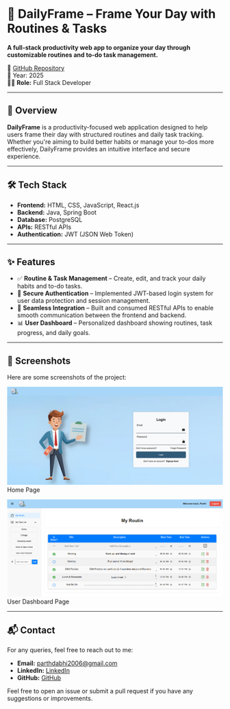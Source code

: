 # 🌅 DailyFrame – Frame Your Day with Routines & Tasks

**A full-stack productivity web app to organize your day through customizable routines and to-do task management.**

🔗 [GitHub Repository](https://github.com/parthdabhi07/DailyFrame-Project)  
📅 Year: 2025  
👨‍💻 **Role:** Full Stack Developer  

---

## 🚀 Overview

**DailyFrame** is a productivity-focused web application designed to help users frame their day with structured routines and daily task tracking. Whether you're aiming to build better habits or manage your to-dos more effectively, DailyFrame provides an intuitive interface and secure experience.

---

## 🛠️ Tech Stack

- **Frontend:** HTML, CSS, JavaScript, React.js  
- **Backend:** Java, Spring Boot  
- **Database:** PostgreSQL  
- **APIs:** RESTful APIs  
- **Authentication:** JWT (JSON Web Token)

---

## ✨ Features

- ✅ **Routine & Task Management** – Create, edit, and track your daily habits and to-do tasks.
- 🔐 **Secure Authentication** – Implemented JWT-based login system for user data protection and session management.
- 🔁 **Seamless Integration** – Built and consumed RESTful APIs to enable smooth communication between the frontend and backend.
- 📊 **User Dashboard** – Personalized dashboard showing routines, task progress, and daily goals.

---

## 📸 Screenshots

Here are some screenshots of the project:

![Screenshot 1](https://github.com/parthdabhi07/DailyFrame-Project/blob/main/screenshot/Screenshot%202025-04-25%20160155.png)
Home Page

![Screenshot 2](https://github.com/parthdabhi07/DailyFrame-Project/blob/main/screenshot/Screenshot%202025-04-25%20160302.png)
User Dashboard Page

---

## 📬 Contact

For any queries, feel free to reach out to me:

- **Email:** parthdabhi2006@gmail.com
- **LinkedIn:** [LinkedIn](https://www.linkedin.com/in/parthdabhi)
- **GitHub:** [GitHub](https://github.com/parthdabhi07)

Feel free to open an issue or submit a pull request if you have any suggestions or improvements.
